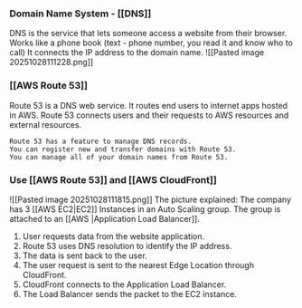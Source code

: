
### Domain Name System - [[DNS]]

DNS is the service that lets someone access a website from their browser.
Works like a phone book (text - phone number, you read it and know who to call)
It connects the IP address to the domain name. 
![[Pasted image 20251028111228.png]]
### [[AWS Route 53]]

Route 53 is a DNS web service.
It routes end users to internet apps hosted in AWS.
Route 53 connects users and their requests to AWS resources and external resources.

```
Route 53 has a feature to manage DNS records.
You can register new and transfer domains with Route 53.
You can manage all of your domain names from Route 53.
```

### Use [[AWS Route 53]] and [[AWS CloudFront]]
![[Pasted image 20251028111815.png]]
The picture explained:
The company has 3 [[AWS EC2|EC2]] Instances in an Auto Scaling group.
The group is attached to an [[AWS |Application Load Balancer]].
1. User requests data from the website application.
2. Route 53 uses DNS resolution to identify the IP address.
3. The data is sent back to the user.
4. The user request is sent to the nearest Edge Location through CloudFront.
5. CloudFront connects to the Application Load Balancer.
6. The Load Balancer sends the packet to the EC2 instance.